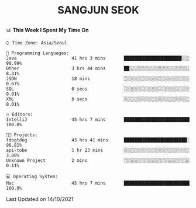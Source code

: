 <h1>
 <p align="center">
   SANGJUN SEOK
 </p>
</h1>

<!--START_SECTION:waka-->
📊 **This Week I Spent My Time On** 

```text
⌚︎ Time Zone: Asia/Seoul

💬 Programming Languages: 
Java                     41 hrs 3 mins       ██████████████████████░░░   90.99% 
Other                    3 hrs 44 mins       ██░░░░░░░░░░░░░░░░░░░░░░░   8.31% 
JSON                     18 mins             ░░░░░░░░░░░░░░░░░░░░░░░░░   0.67% 
SQL                      0 secs              ░░░░░░░░░░░░░░░░░░░░░░░░░   0.01% 
XML                      0 secs              ░░░░░░░░░░░░░░░░░░░░░░░░░   0.01%

🔥 Editors: 
IntelliJ                 45 hrs 7 mins       █████████████████████████   100.0%

🐱‍💻 Projects: 
tdogtdog                 43 hrs 41 mins      ████████████████████████░   96.81% 
api-tobe                 1 hr 23 mins        ░░░░░░░░░░░░░░░░░░░░░░░░░   3.08% 
Unknown Project          2 mins              ░░░░░░░░░░░░░░░░░░░░░░░░░   0.11%

💻 Operating System: 
Mac                      45 hrs 7 mins       █████████████████████████   100.0%

```


 Last Updated on 14/10/2021
<!--END_SECTION:waka-->
